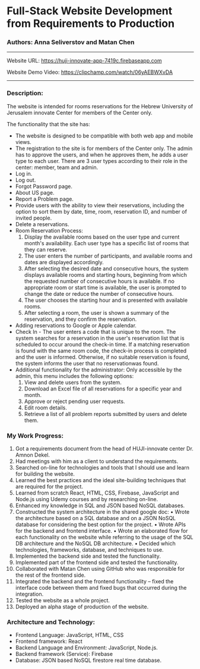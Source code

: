 Full-Stack Website Development from Requirements to Production
===========

### Authors: Anna Seliverstov and Matan Chen

-----------------------------------------------------------

Website URL: https://huji-innovate-app-7419c.firebaseapp.com

Website Demo Video: https://clipchamp.com/watch/06yAEBWXvDA

------------------------------------------------------------

### Description:

The website is intended for rooms reservations for the Hebrew University of Jerusalem innovate Center 
for members of the Center only.

The functionality that the site has:
* The website is designed to be compatible with both web app and mobile views.
* The registration to the site is for members of the Center only. The admin has to approve the users, 
  and when he approves them, he adds a user type to each user. 
  There are 3 user types according to their role in the center: member, team and admin.
* Log in.
* Log out.
* Forgot Password page.  
* About US page. 
* Report a Problem page. 
* Provide users with the ability to view their reservations, including the option to sort them by
  date, time, room, reservation ID, and number of invited people.
* Delete a reservations.
* Room Reservation Process:
  1. Display the available rooms based on the user type and current month's availability. Each user 
     type has a specific list of rooms that they can reserve.
  2. The user enters the number of participants, and available rooms and dates are displayed 
     accordingly.
  4. After selecting the desired date and consecutive hours, the system displays available rooms 
     and starting hours, beginning from which the requested number of consecutive hours is 
     available. If no appropriate room or start time is available, the user is prompted to change 
     the date or reduce the number of consecutive hours.
  5. The user chooses the starting hour and is presented with available rooms.
  6. After selecting a room, the user is shown a summary of the reservation, and they confirm 
     the reservation.
* Adding reservations to Google or Apple calendar.
* Check In - The user enters a code that is unique to the room. The system searches for a reservation
  in the user's reservation list that is scheduled to occur around the check-in time. If a matching
  reservation is found with the same room code, the check-in process is completed and the user is
  informed. Otherwise, if no suitable reservation is found, the system informs the user that no 
  reservationwas found.
* Additional functionality for the administrator:
  Only accessible by the admin, this menu includes the following options:
  1. View and delete users from the system.
  2. Download an Excel file of all reservations for a specific year and month.
  3. Approve or reject pending user requests.
  4. Edit room details.
  5. Retrieve a list of all problem reports submitted by users and delete them.

### My Work Progress:

1.	Got a requirements document from the head of HUJI-innovate center Dr. Amnon Dekel.
2.	Had meetings with him as a client to understand the requirements.
3.	Searched on-line for technologies and tools that I should use and learn for building the website.
4.	Learned the best practices and the ideal site-building techniques that are required for the project.
5.	Learned from scratch React, HTML, CSS, Firebase, JavaScript and Node.js using Udemy courses and by researching on-line.
6.	Enhanced my knowledge in SQL and JSON based NoSQL databases.
7.	Constructed the system architecture in the shared google doc: 
  •	Wrote the architecture based on a SQL database and on a JSON NoSQL database for considering the best option for the project.
  •	Wrote APIs for the backend and frontend interface.
  •	Wrote an elaborated flow for each functionality on the website while referring to the usage of the SQL DB architecture and the NoSQL DB architecture.
  •	Decided which technologies, frameworks, database, and techniques to use.
8.	Implemented the backend side and tested the functionality. 
9.	Implemented part of the frontend side and tested the functionality.
10.	Collaborated with Matan Chen using GitHub who was responsible for the rest of the frontend side.
11.	Integrated the backend and the frontend functionality – fixed the interface code between them and fixed bugs that occurred during the integration.
12.	Tested the website as a whole project.
13.	Deployed an alpha stage of production of the website.

### Architecture and Technology:

* Frontend Language: JavaScript, HTML, CSS
* Frontend framework: React
* Backend Language and Environment: JavaScript, Node.js.
* Backend framework (Service): Firebase
* Database: JSON based NoSQL firestore real time database.
